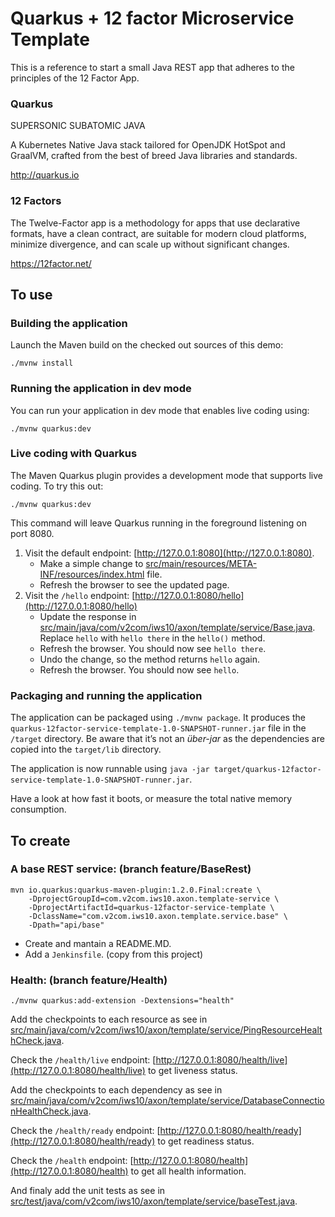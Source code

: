 # Quarkus + 12 factor Microservice Template
This is a reference to start a small Java REST app that adheres to the principles of the 12 Factor App.

### Quarkus
SUPERSONIC SUBATOMIC JAVA

A Kubernetes Native Java stack tailored for OpenJDK HotSpot and GraalVM, crafted from the best of breed Java libraries and standards.

http://quarkus.io

### 12 Factors
The Twelve-Factor app is a methodology for apps that use declarative formats, have a clean contract, are suitable for modern cloud platforms, minimize divergence, and can scale up without significant changes.

https://12factor.net/

## To use

### Building the application

Launch the Maven build on the checked out sources of this demo:
```
./mvnw install
```

### Running the application in dev mode
You can run your application in dev mode that enables live coding using:
```
./mvnw quarkus:dev
```

### Live coding with Quarkus
The Maven Quarkus plugin provides a development mode that supports
live coding. To try this out:
```
./mvnw quarkus:dev
```
This command will leave Quarkus running in the foreground listening on port 8080.

1. Visit the default endpoint: [http://127.0.0.1:8080](http://127.0.0.1:8080).
    - Make a simple change to [src/main/resources/META-INF/resources/index.html](src/main/resources/META-INF/resources/index.html) file.
    - Refresh the browser to see the updated page.
2. Visit the `/hello` endpoint: [http://127.0.0.1:8080/hello](http://127.0.0.1:8080/hello)
    - Update the response in [src/main/java/com/v2com/iws10/axon/template/service/Base.java](src/main/java/com/v2com/iws10/axon/template/service/Base.java). Replace `hello` with `hello there` in the `hello()` method.
    - Refresh the browser. You should now see `hello there`.
    - Undo the change, so the method returns `hello` again.
    - Refresh the browser. You should now see `hello`.

### Packaging and running the application

The application can be packaged using `./mvnw package`.
It produces the `quarkus-12factor-service-template-1.0-SNAPSHOT-runner.jar` file in the `/target` directory.
Be aware that it’s not an _über-jar_ as the dependencies are copied into the `target/lib` directory.

The application is now runnable using `java -jar target/quarkus-12factor-service-template-1.0-SNAPSHOT-runner.jar`.

Have a look at how fast it boots, or measure the total native memory consumption.

## To create

### A base REST service: (branch feature/BaseRest)
```
mvn io.quarkus:quarkus-maven-plugin:1.2.0.Final:create \
    -DprojectGroupId=com.v2com.iws10.axon.template-service \
    -DprojectArtifactId=quarkus-12factor-service-template \
    -DclassName="com.v2com.iws10.axon.template.service.base" \
    -Dpath="api/base"
```
- Create and mantain a README.MD.
- Add a `Jenkinsfile`. (copy from this project)

### Health: (branch feature/Health)
```
./mvnw quarkus:add-extension -Dextensions="health"
```

Add the checkpoints to each resource as see in [src/main/java/com/v2com/iws10/axon/template/service/PingResourceHealthCheck.java](src/main/java/com/v2com/iws10/axon/template/service/PingResourceHealthCheck.java).

Check the `/health/live` endpoint: [http://127.0.0.1:8080/health/live](http://127.0.0.1:8080/health/live) to get liveness status.

Add the checkpoints to each dependency as see in [src/main/java/com/v2com/iws10/axon/template/service/DatabaseConnectionHealthCheck.java](src/main/java/com/v2com/iws10/axon/template/service/DatabaseConnectionHealthCheck.java).

Check the `/health/ready` endpoint: [http://127.0.0.1:8080/health/ready](http://127.0.0.1:8080/health/ready) to get readiness status.

Check the `/health` endpoint: [http://127.0.0.1:8080/health](http://127.0.0.1:8080/health) to get all health information.

And finaly add the unit tests as see in [src/test/java/com/v2com/iws10/axon/template/service/baseTest.java](src/test/java/com/v2com/iws10/axon/template/service/baseTest.java).

 




